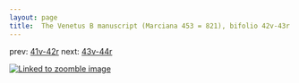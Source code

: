 ```yaml
---
layout: page
title:  The Venetus B manuscript (Marciana 453 = 821), bifolio 42v-43r
---
```


prev: [41v-42r](../41v-42r/) next: [43v-44r](../43v-44r/)



[![Linked to zoomble image](http://www.homermultitext.org/iipsrv?IIIF=/project/homer/pyramidal/deepzoom/hmt/vbbifolio/v1/vb_42v_43r.tif/full/2000,/0/default.jpg)](http://www.homermultitext.org/ict2/?urn=urn:cite2:hmt:vbbifolio.v1:vb_42v_43r)

